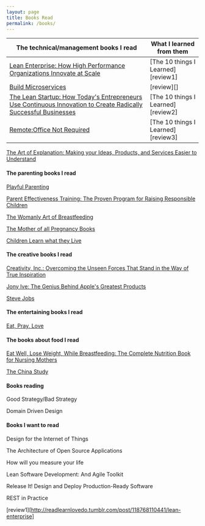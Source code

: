 ```yaml
---
layout: page
title: Books Read
permalink: /books/
---
```


|The technical/management books I read|What I learned from them|
|---|---|
|[Lean Enterprise: How High Performance Organizations Innovate at Scale][1]|[The 10 things I Learned][review1]|
|[Build Microservices][2]|[review][]|
|[The Lean Startup: How Today's Entrepreneurs Use Continuous Innovation to Create Radically Successful Businesses][3]|[The 10 things I Learned][review2]
|[Remote:Office Not Required][4]|[The 10 things I Learned][review3]|

[The Art of Explanation: Making your Ideas, Products, and Services Easier to Understand][5]


#### The parenting books I read

[Playful Parenting][6]

[Parent Effectiveness Training: The Proven Program for Raising Responsible Children][7]

[The Womanly Art of Breastfeeding][8]

[The Mother of all Pregnancy Books][9]

[Children Learn what they Live][10]


#### The creative books I read

[Creativity, Inc.: Overcoming the Unseen Forces That Stand in the Way of True Inspiration][11]

[Jony Ive: The Genius Behind Apple's Greatest Products][12]

[Steve Jobs][13]


#### The entertaining books I read

[Eat, Pray, Love][14]


#### The books about food I read

[Eat Well, Lose Weight, While Breastfeeding: The Complete Nutrition Book for Nursing Mothers][15]

[The China Study][16]

#### Books reading
Good Strategy/Bad Strategy

Domain Driven Design

#### Books I want to read
Design for the Internet of Things

The Architecture of Open Source Applications

How will you measure your life

Lean Software Development: And Agile Toolkit

Release It! Design and Deploy Production-Ready Software

REST in Practice


[1]:http://amzn.to/1pIMTEW
[2]:http://amzn.to/1T6Bf1T
[3]:http://amzn.to/1RyvOU1
[4]:http://amzn.to/1pIN6b4
[5]:http://amzn.to/1XNXEjJ
[6]:http://amzn.to/1T6Bs5c
[7]:http://amzn.to/1Uly3Ba
[8]:http://amzn.to/1pINp5J
[9]:http://amzn.to/1Ryw6tZ
[10]:http://amzn.to/1Rywado
[11]:http://amzn.to/1T6BI44
[12]:http://amzn.to/1UlyH1x
[13]:http://amzn.to/1XNYxss
[14]:http://amzn.to/1XO2HAH
[15]:http://amzn.to/1T6DOAW
[16]:http://amzn.to/1XO2Y6C

[review1][http://readlearnlovedo.tumblr.com/post/118768110441/lean-enterprise]
